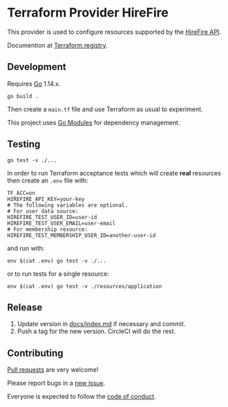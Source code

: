# Terraform Provider HireFire

This provider is used to configure resources supported by the [HireFire API].

Documention at [Terraform registry].

[HireFire API]: https://docs.hirefire.io/
[Terraform registry]: https://registry.terraform.io/providers/carwow/hirefire/latest/docs


Development
---

Requires [Go] 1.14.x.

    go build .

Then create a `main.tf` file and use Terraform as usual to experiment.

This project uses [Go Modules] for dependency management.

[Go]: https://golang.org/doc/install
[Go Modules]: https://github.com/golang/go/wiki/Modules


Testing
---

    go test -v ./...

In order to run Terraform acceptance tests which will create **real** resources
then create an `.env` file with:

    TF_ACC=on
    HIREFIRE_API_KEY=your-key
    # The following variables are optional.
    # For user data source:
    HIREFIRE_TEST_USER_ID=user-id
    HIREFIRE_TEST_USER_EMAIL=user-email
    # For membership resource:
    HIREFIRE_TEST_MEMBERSHIP_USER_ID=another-user-id

and run with:

    env $(cat .env) go test -v ./...

or to run tests for a single resource:

    env $(cat .env) go test -v ./resources/application


Release
---

1. Update version in [docs/index.md] if necessary and commit.
2. Push a tag for the new version. CircleCI will do the rest.

[docs/index.md]: https://github.com/carwow/terraform-provider-hirefire/blob/master/docs/index.md


Contributing
---

[Pull requests] are very welcome!

Please report bugs in a [new issue].

Everyone is expected to follow the [code of conduct].

[Pull requests]: https://github.com/carwow/terraform-provider-hirefire/pulls
[new issue]: https://github.com/carwow/terraform-provider-hirefire/issues/new
[code of conduct]: https://github.com/carwow/terraform-provider-hirefire/tree/master/CODE_OF_CONDUCT.md
